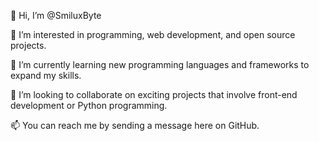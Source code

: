 👋 Hi, I’m @SmiluxByte

👀 I’m interested in programming, web development, and open source projects.

🌱 I’m currently learning new programming languages and frameworks to expand my skills.

💞️ I’m looking to collaborate on exciting projects that involve front-end development or Python programming.

📫 You can reach me by sending a message here on GitHub.
